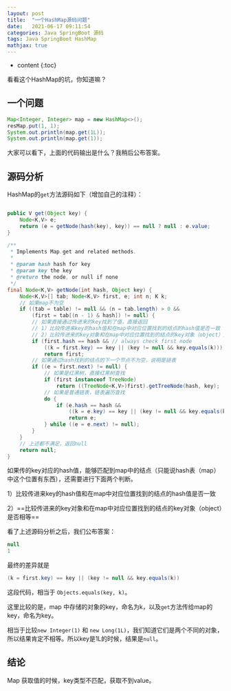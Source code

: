 ```yaml
---
layout: post
title:  "一个HashMap源码问题"
date:   2021-06-17 09:11:54
categories: Java SpringBoot 源码
tags: Java SpringBoot HashMap
mathjax: true
---
```


* content
{:toc}

看看这个HashMap的坑，你知道嘛？




## 一个问题

```java
Map<Integer, Integer> map = new HashMap<>();
resMap.put(1, 1);
System.out.println(map.get(1L));
System.out.println(map.get(1));
```

大家可以看下，上面的代码输出是什么？我稍后公布答案。

## 源码分析

HashMap的`get`方法源码如下（增加自己的注释）：

```java

public V get(Object key) {
    Node<K,V> e;
    return (e = getNode(hash(key), key)) == null ? null : e.value;
}

/**
 * Implements Map.get and related methods.
 *
 * @param hash hash for key
 * @param key the key
 * @return the node, or null if none
 */
final Node<K,V> getNode(int hash, Object key) {
    Node<K,V>[] tab; Node<K,V> first, e; int n; K k;
    // 如果map不为空
    if ((tab = table) != null && (n = tab.length) > 0 &&
        (first = tab[(n - 1) & hash]) != null) {
        // 如果直接通过传进来的key找到了值，直接返回
        // 1）比较传进来key的hash值和在map中对应位置找到的结点的hash值是否一致
        // 2）比较传进来的key对象和在map中对应位置找到的结点的key对象（object）是否相等
        if (first.hash == hash && // always check first node
            ((k = first.key) == key || (key != null && key.equals(k))))
            return first;
        // 如果通过hash找到的结点的下一个节点不为空，说明是链表
        if ((e = first.next) != null) {
            // 如果是红黑树，直接红黑树查找
            if (first instanceof TreeNode)
                return ((TreeNode<K,V>)first).getTreeNode(hash, key);
            // 如果是普通链表，链表遍历查找
            do {
                if (e.hash == hash &&
                    ((k = e.key) == key || (key != null && key.equals(k))))
                    return e;
            } while ((e = e.next) != null);
        }
    }
    // 上述都不满足，返回null
    return null;
}
```    

如果传的key对应的hash值，能够匹配到map中的结点（只能说hash表（map）中这个位置有东西），还需要进行下面两个判断。

1）比较传进来key的hash值和在map中对应位置找到的结点的hash值是否一致

2）==比较传进来的key对象和在map中对应位置找到的结点的key对象（object）是否相等==

看了上述源码分析之后，我们公布答案：

```java
null
1
```

最终的差异就是

```java
(k = first.key) == key || (key != null && key.equals(k))
```

这段代码，相当于 `Objects.equals(key, k)`。

这里比较的是，map 中存储的对象的key，命名为k，以及`get`方法传给map的key，命名为key。

相当于比较`new Integer(1)` 和 `new Long(1L)`，我们知道它们是两个不同的对象，所以结果肯定不相等。所以key是1L的时候，结果是`null`。

## 结论

Map 获取值的时候，key类型不匹配，获取不到value。





